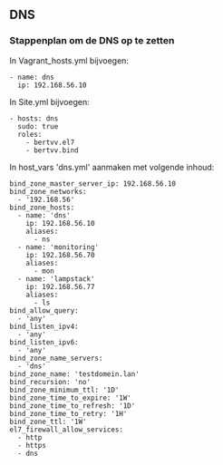 ## DNS

### Stappenplan om de DNS op te zetten

In Vagrant_hosts.yml bijvoegen:
```
- name: dns
  ip: 192.168.56.10
```

In Site.yml bijvoegen:

```
- hosts: dns
  sudo: true
  roles:
    - bertvv.el7
    - bertvv.bind

```

In host_vars 'dns.yml' aanmaken met volgende inhoud:
```
bind_zone_master_server_ip: 192.168.56.10
bind_zone_networks:
  - '192.168.56'
bind_zone_hosts:
  - name: 'dns'
    ip: 192.168.56.10
    aliases:
      - ns
  - name: 'monitoring'
    ip: 192.168.56.70
    aliases:
      - mon
  - name: 'lampstack'
    ip: 192.168.56.77
    aliases:
      - ls
bind_allow_query:
  - 'any'
bind_listen_ipv4:
  - 'any'
bind_listen_ipv6:
  - 'any'
bind_zone_name_servers:
  - 'dns'
bind_zone_name: 'testdomein.lan'
bind_recursion: 'no'
bind_zone_minimum_ttl: '1D'
bind_zone_time_to_expire: '1W'
bind_zone_time_to_refresh: '1D'
bind_zone_time_to_retry: '1H'
bind_zone_ttl: '1W'
el7_firewall_allow_services:
  - http
  - https
  - dns
```
